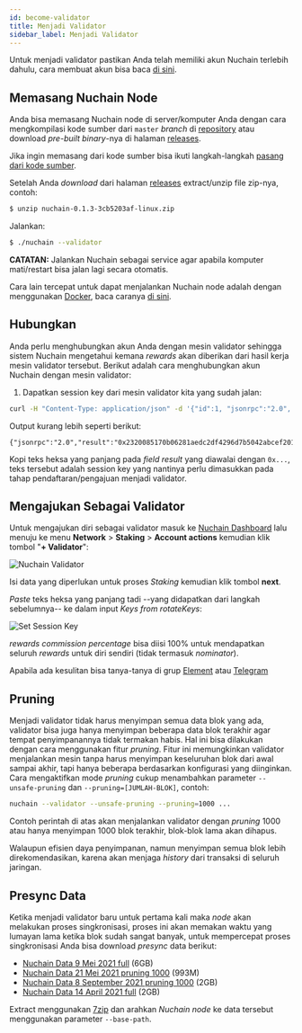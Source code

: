 ```yaml
---
id: become-validator
title: Menjadi Validator
sidebar_label: Menjadi Validator
---
```


Untuk menjadi validator pastikan Anda telah memiliki akun Nuchain terlebih dahulu, cara membuat akun
bisa baca [di sini](account.md).

## Memasang Nuchain Node

Anda bisa memasang Nuchain node di server/komputer Anda dengan cara mengkompilasi kode sumber dari
`master` _branch_ di [repository](https://github.com/nusantarachain/nuchain) atau download
_pre-built binary_-nya di halaman [releases](https://github.com/nusantarachain/nuchain/releases).

Jika ingin memasang dari kode sumber bisa ikuti langkah-langkah
[pasang dari kode sumber](https://github.com/nusantarachain/nuchain/blob/master/README.md#dari-kode-sumber).

Setelah Anda _download_ dari halaman [releases](https://github.com/nusantarachain/nuchain/releases)
extract/unzip file zip-nya, contoh:

```bash
$ unzip nuchain-0.1.3-3cb5203af-linux.zip
```

Jalankan:

```bash
$ ./nuchain --validator
```

**CATATAN:** Jalankan Nuchain sebagai service agar apabila komputer mati/restart bisa jalan lagi
secara otomatis.

Cara lain tercepat untuk dapat menjalankan Nuchain node adalah dengan menggunakan
[Docker](https://docker.com/), baca caranya [di sini](docker.md).

## Hubungkan

Anda perlu menghubungkan akun Anda dengan mesin validator sehingga sistem Nuchain mengetahui kemana
_rewards_ akan diberikan dari hasil kerja mesin validator tersebut. Berikut adalah cara
menghubungkan akun Nuchain dengan mesin validator:

1. Dapatkan session key dari mesin validator kita yang sudah jalan:

```bash
curl -H "Content-Type: application/json" -d '{"id":1, "jsonrpc":"2.0", "method": "author_rotateKeys", "params":[]}' http://localhost:9933
```

Output kurang lebih seperti berikut:

```
{"jsonrpc":"2.0","result":"0x2320085170b06281aedc2df4296d7b5042abcef201c57f2e55201f7aefc6af0c5ac19e74b674cb97913d54d63255dc18fbe88ad73392576130e00803c7082716147a5768a1c7f8708379649c0c9246b049699109c94b7d8957ebb813af62620464a70e69288323168afd69358746d684fc178eefac06aa9e94028a0f409a6d1a","id":1}
```

Kopi teks heksa yang panjang pada _field_ _result_ yang diawalai dengan `0x...`, teks tersebut
adalah session key yang nantinya perlu dimasukkan pada tahap pendaftaran/pengajuan menjadi
validator.

## Mengajukan Sebagai Validator

Untuk mengajukan diri sebagai validator masuk ke
[Nuchain Dashboard](https://dashboard.nuchain.network) lalu menuju ke menu **Network** >
**Staking** > **Account actions** kemudian klik tombol "**+ Validator**":

![Nuchain Validator](https://i.imgur.com/Gr1SNgD.png)

Isi data yang diperlukan untuk proses _Staking_ kemudian klik tombol **next**.

_Paste_ teks heksa yang panjang tadi --yang didapatkan dari langkah sebelumnya-- ke dalam input
_Keys from rotateKeys_:

![Set Session Key](https://i.imgur.com/pqUCE6X.png)

_rewards commission percentage_ bisa diisi 100% untuk mendapatkan seluruh _rewards_ untuk diri
sendiri (tidak termasuk _nominator_).

Apabila ada kesulitan bisa tanya-tanya di grup
[Element](https://app.element.io/#/room/!aYWUxhUvutqbMBQIsN:matrix.org) atau
[Telegram](https://t.me/nusantarachain)

## Pruning

Menjadi validator tidak harus menyimpan semua data blok yang ada, validator bisa juga hanya
menyimpan beberapa data blok terakhir agar tempat penyimpanannya tidak termakan habis. Hal ini bisa
dilakukan dengan cara menggunakan fitur _pruning_. Fitur ini memungkinkan validator menjalankan
mesin tanpa harus menyimpan keseluruhan blok dari awal sampai akhir, tapi hanya beberapa berdasarkan
konfigurasi yang diinginkan. Cara mengaktifkan mode _pruning_ cukup menambahkan parameter
`--unsafe-pruning` dan `--pruning=[JUMLAH-BLOK]`, contoh:

```bash
nuchain --validator --unsafe-pruning --pruning=1000 ...
```

Contoh perintah di atas akan menjalankan validator dengan _pruning_ 1000 atau hanya menyimpan 1000
blok terakhir, blok-blok lama akan dihapus.

Walaupun efisien daya penyimpanan, namun menyimpan semua blok lebih direkomendasikan, karena akan
menjaga _history_ dari transaksi di seluruh jaringan.

## Presync Data

Ketika menjadi validator baru untuk pertama kali maka _node_ akan melakukan proses singkronisasi,
proses ini akan memakan waktu yang lumayan lama ketika blok sudah sangat banyak, untuk mempercepat
proses singkronisasi Anda bisa download _presync_ data berikut:

- [Nuchain Data 9 Mei 2021 full](http://dmcd6hvaqrxz0.cloudfront.net/nuchain/presync-data/nuchain-snapshot-2021-05-09.7z)
  (6GB)
- [Nuchain Data 21 Mei 2021 pruning 1000](http://dmcd6hvaqrxz0.cloudfront.net/nuchain/presync-data/nuchain-snapshot-20210521-pruning1000-rocks.7z)
  (993M)
- [Nuchain Data 8 September 2021 pruning 1000](http://dmcd6hvaqrxz0.cloudfront.net/nuchain/presync-data/nuchain-snapshot-20210908-pruning1000-rocks.7z)
  (2GB)
- [Nuchain Data 14 April 2021 full](http://dmcd6hvaqrxz0.cloudfront.net/nuchain/presync-data/nuchain-snapshot-20210421-full-rocks.7z)
  (2GB)

Extract menggunakan [7zip](https://www.7-zip.org/) dan arahkan _Nuchain node_ ke data tersebut
menggunakan parameter `--base-path`.
